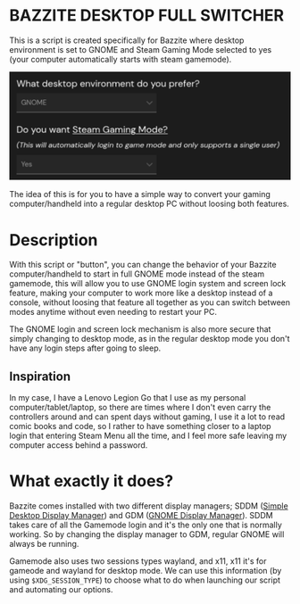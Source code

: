 # BAZZITE DESKTOP FULL SWITCHER
This is a script is created specifically for Bazzite where desktop environment is set to  GNOME and Steam Gaming Mode selected to yes (your computer automatically starts with steam gamemode).

![alt text](resources/Screenshot.png)

The idea of this is for you to have a simple way to convert your gaming computer/handheld into a regular desktop PC without loosing both features.

# Description
With this script or "button", you can change the behavior of your Bazzite computer/handheld to start in full GNOME mode instead of the steam gamemode, this will allow you to use GNOME login system and screen lock feature, making your computer to work more like a desktop instead of a console, without loosing that feature all together as you can switch between modes anytime without even needing to restart your PC.

The GNOME login and screen lock mechanism is also more secure that simply changing to desktop mode, as in the regular desktop mode you don't have any login steps after going to sleep.

## Inspiration
In my case, I have a Lenovo Legion Go that I use as my personal computer/tablet/laptop, so there are times where I don't even carry the controllers around and can spent days without gaming, I use it a lot to read comic books and code, so I rather to have something closer to a laptop login that entering Steam Menu all the time, and I feel more safe leaving my computer access behind a password.

# What exactly it does?
Bazzite comes installed with two different display managers; SDDM ([Simple Desktop Display Manager](https://github.com/sddm/sddm/)) and GDM ([GNOME Display Manager](https://wiki.gnome.org/Projects/GDM)). SDDM takes care of all the Gamemode login and it's the only one that is normally working. So by changing the display manager to GDM, regular GNOME will always be running.

Gamemode also uses two sessions types wayland, and x11, x11 it's for gameode and wayland for desktop mode. We can use this information (by using `$XDG_SESSION_TYPE`) to choose what to do when launching our script and automating our options.